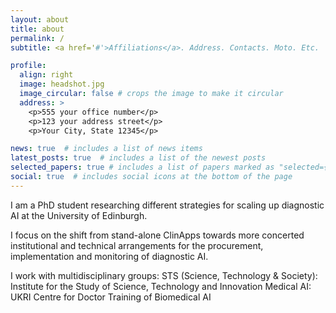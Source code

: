 ```yaml
---
layout: about
title: about
permalink: /
subtitle: <a href='#'>Affiliations</a>. Address. Contacts. Moto. Etc.

profile:
  align: right
  image: headshot.jpg
  image_circular: false # crops the image to make it circular
  address: >
    <p>555 your office number</p>
    <p>123 your address street</p>
    <p>Your City, State 12345</p>

news: true  # includes a list of news items
latest_posts: true  # includes a list of the newest posts
selected_papers: true # includes a list of papers marked as "selected={true}"
social: true  # includes social icons at the bottom of the page
---
```



I am a PhD student researching different strategies for scaling up diagnostic AI at the University of Edinburgh.

I focus on the shift from stand-alone ClinApps towards more concerted institutional and technical arrangements for the procurement, implementation and monitoring of diagnostic AI.

I work with multidisciplinary groups:
   STS (Science, Technology & Society): Institute for the Study of Science, Technology and Innovation
   Medical AI: UKRI Centre for Doctor Training of Biomedical AI
